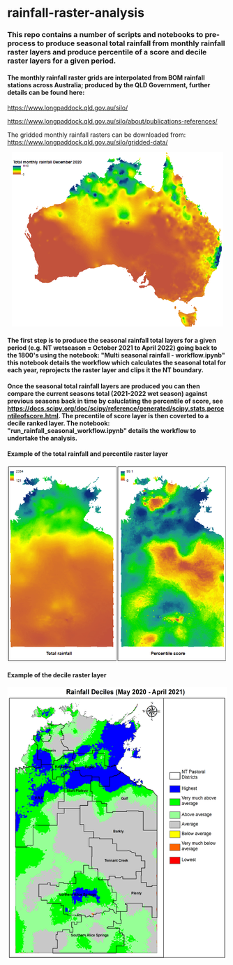 # rainfall-raster-analysis
### This repo contains a number of scripts and notebooks to pre-process to produce seasonal total rainfall from monthly rainfall raster layers and produce percentile of a score and decile raster layers for a given period. 

#### The monthly rainfall raster grids are interpolated from BOM rainfall stations across Australia; produced by the QLD Government, further details can be found here:
https://www.longpaddock.qld.gov.au/silo/ 

https://www.longpaddock.qld.gov.au/silo/about/publications-references/

The gridded monthly rainfall rasters can be downloaded from: https://www.longpaddock.qld.gov.au/silo/gridded-data/ 
<p align="center">
<img src="https://github.com/gwstaben/rainfall-raster-analysis/blob/main/png/month_rainfall.png" width="485" height="400">
</p>

#### The first step is to produce the seasonal rainfall total layers for a given period (e.g. NT wetseason = October 2021 to April 2022) going back to the 1800's using the notebook: "Multi seasonal rainfall - workflow.ipynb" this notebook details the workflow which calculates the seasonal total for each year, reprojects the raster layer and clips it the NT boundary.   

#### Once the seasonal total rainfall layers are produced you can then compare the current seasons total (2021-2022 wet season) against previous seasons back in time by caluclating the percentile of score, see https://docs.scipy.org/doc/scipy/reference/generated/scipy.stats.percentileofscore.html. The precentile of score layer is then coverted to a decile ranked layer. The notebook: "run_rainfall_seasonal_workflow.ipynb" details the workflow to undertake the analysis.     

#### Example of the total rainfall and percentile raster layer 
<p align="center">
<img src="https://github.com/gwstaben/rainfall-raster-analysis/blob/main/png/tr_ps.png">
</p>

#### Example of the decile raster layer 
<p align="center">
<img src="https://github.com/gwstaben/rainfall-raster-analysis/blob/main/png/DecileTotalRainfall_2021.png" width="532.5" height="624">
</p>




